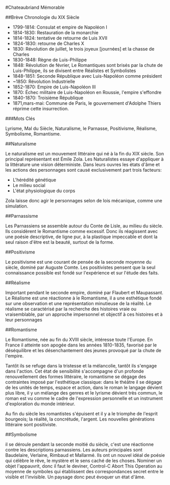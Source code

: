 #Chateaubriand Mémorable

##Brève Chronologie du XIX Siècle

- 1799-1814: Consulat et empire de Napoléon I
- 1814-1830: Restauration de la monarchie
- 1814-1824: tentative de retourne de Luis XVII
- 1824-1830: retourne de Charles X
- 1830: Révolution de juillet, le trois joyeux [journées] et la chasse de Charles
- 1830-1848: Règne de Luis-Philippe
- 1848: Révolution de février, Le Romantiques sont brisés par la chute de
  Luis-Philippe, ils se divisent entre Réalistes et Symbolistes
- 1848-1851: Seconde République avec Luis-Napoléon comme président 
- ~1850: Révolution Industrielle
- 1852-1870: Empire de Luis-Napoléon III
- 1870: Échec militaire de Luis-Napoléon en Roussie, l'empire s'effondre
- 1840-1870: Troisième République
- 1871,mars-mai: Commune de Paris, le gouvernement d'Adolphe Thiers réprime
  cette insurrection.

###Mots Clés

Lyrisme, Mal du Siècle, Naturalisme, le Parnasse, Positivisme, Réalisme,
Symbolisme, Romantisme.

##Naturalisme

Le naturalisme est un mouvement littéraire qui né à la fin du XIX siècle.  Son
principal représentant est Émile Zola.  Les Naturalistes essaye d'appliquer à la
littérature une vision déterministe.  Dans leurs ouvres les états d'âme et les
actions des personnages sont causé exclusivement part trois facteurs:

* L'hérédité génétique
* Le milieu social
* L'état physiologique du corps

Zola laisse donc agir le personnages selon de lois mécanique,
comme une simulation.

##Parnassisme

Les Parnassiens se assemble autour du Conte de Lisle, au milieu du siècle.
Ils considèrent le Romantisme comme excessif. 
Donc ils réagissent avec une poésie descriptive, de ligne pur, à la plastique
impeccable et dont la seul raison d'être est la beauté, surtout de la forme.

##Positivisme

Le positivisme est une courant de pensée de la seconde moyenne du siècle,
dominé par Auguste Comte.
Les positivistes pensent que la seul connaissance possible est fondé sur
l'expérience et sur l'étude des faits.

##Réalisme

Important pendant le seconde empire, 
dominé par Flaubert et Maupassant.
Le Réalisme est une réactionne à le Romantisme,
il a une esthétique fondé sur une observation et une représentation minutieuse
de la réalité. 
Le réalisme se caractérisé par la recherche des histoires vraie ou
vraisemblable, par un approche impersonnel et objectif à ces histoires et à
leur personnages

##Romantisme

Le Romantisme, née au fin du XVIII siècle, intéresse toute l'Europe.
En France il atteinte son apogée dans les années 1810-1835,
favorisé par le déséquilibre  et les désenchantement des jeunes 
provoqué par la chute de l'empire.

Tantôt ils se refuge dans la tristesse et la mélancolie, 
tantôt ils s'engage dans l'action.
Cet état de sensibilité s'accompagne d'un profonde renouvellement des formes
littéraire,
le romantisme se dégage des contraintes imposé par l'esthétique classique:
dans le théâtre il se dégage de les unités de temps, espace et action,
dans le roman le langage dévient plus libre, il y un mélange des genres et le
lyrisme dévient très commun, le roman est vu comme le cadre de l'expression
personnelle et un instrument d'exploration du monde intérieur.

Au fin du siècle les romantistes s'épuisent et il y a le triomphe de l'esprit
bourgeois; la réalité, la concrétude, l'argent. Les nouvelles générations
littéraire sont positiviste.

##Symbolisme

il se déroule pendant la seconde moitié du siècle,
c'est une réactionne contre les descriptions parnassiens.
Les auteurs principales sont Baudelaire, Verlaine, Rimbaud et Mallarmé.
Ils ont un nouvel idéal de poésie qui célèbre le rêve, le mystère et le sens caché de les choses.
Nominer un objet l'appauvrit, 
donc il faut le deviner,            Control-C  Abort This Operation au moyenne de symboles 
qui établissent des correspondances secret entre le visible et l'invisible.
Un paysage donc peut évoquer un état d'âme.
